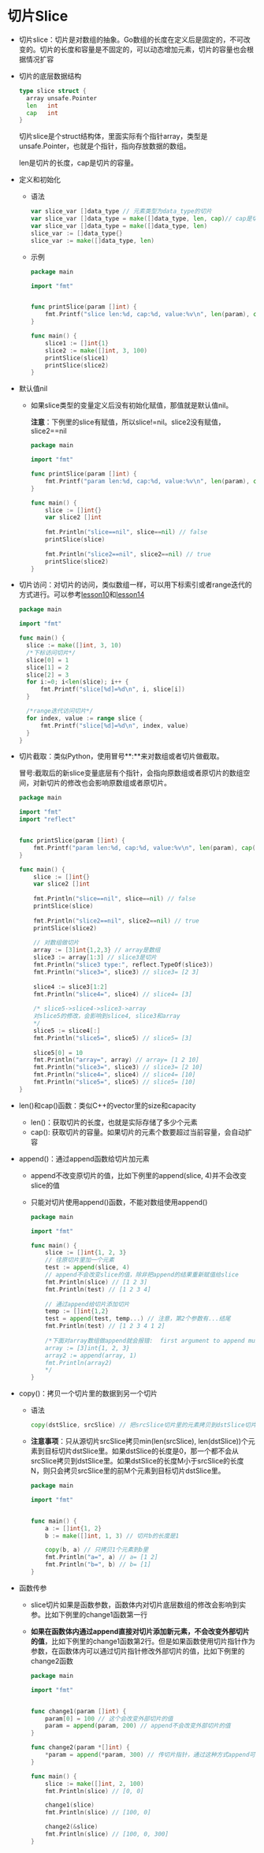 # 切片Slice

* 切片slice：切片是对数组的抽象。Go数组的长度在定义后是固定的，不可改变的。切片的长度和容量是不固定的，可以动态增加元素，切片的容量也会根据情况扩容

* 切片的底层数据结构

  ```go
  type slice struct {
  	array unsafe.Pointer
  	len   int
  	cap   int
  }
  ```

  切片slice是个struct结构体，里面实际有个指针array，类型是unsafe.Pointer，也就是个指针，指向存放数据的数组。

  len是切片的长度，cap是切片的容量。

* 定义和初始化

  * 语法

    ```go
    var slice_var []data_type // 元素类型为data_type的切片
    var slice_var []data_type = make([]data_type, len, cap)// cap是切片容量，是make的可选参数
    var slice_var []data_type = make([]data_type, len)
    slice_var := []data_type{}
    slice_var := make([]data_type, len)
    ```

  * 示例

    ```go
    package main
    
    import "fmt"
    
    
    func printSlice(param []int) {
        fmt.Printf("slice len:%d, cap:%d, value:%v\n", len(param), cap(param), param)
    }
    
    func main() {
        slice1 := []int{1}
        slice2 := make([]int, 3, 100)
        printSlice(slice1)
        printSlice(slice2)
    }
    ```

    

* 默认值nil

  * 如果slice类型的变量定义后没有初始化赋值，那值就是默认值nil。

    **注意**：下例里的slice有赋值，所以slice!=nil。slice2没有赋值，slice2==nil

    ```go
    package main
    
    import "fmt"
    
    func printSlice(param []int) {
        fmt.Printf("param len:%d, cap:%d, value:%v\n", len(param), cap(param), param)
    }
    
    func main() {
        slice := []int{}
        var slice2 []int
        
        fmt.Println("slice==nil", slice==nil) // false
        printSlice(slice)
        
        fmt.Println("slice2==nil", slice2==nil) // true
        printSlice(slice2)
    }
    ```

* 切片访问：对切片的访问，类似数组一样，可以用下标索引或者range迭代的方式进行。可以参考[lesson10](./workspace/lesson10)和[lesson14](./workspace/lesson14)

  ```go
  package main
  
  import "fmt"
  
  func main() {
  	slice := make([]int, 3, 10)
  	/*下标访问切片*/
  	slice[0] = 1
  	slice[1] = 2
  	slice[2] = 3
  	for i:=0; i<len(slice); i++ {
  		fmt.Printf("slice[%d]=%d\n", i, slice[i])		
  	}
  
  	/*range迭代访问切片*/
  	for index, value := range slice {
  		fmt.Printf("slice[%d]=%d\n", index, value)
  	}
  }
  ```
  
  
  
* 切片截取：类似Python，使用冒号**:**来对数组或者切片做截取。

  冒号:截取后的新slice变量底层有个指针，会指向原数组或者原切片的数组空间，对新切片的修改也会影响原数组或者原切片。

  ```go
  package main
  
  import "fmt"
  import "reflect"
  
  
  func printSlice(param []int) {
      fmt.Printf("param len:%d, cap:%d, value:%v\n", len(param), cap(param), param)
  }
  
  func main() {
      slice := []int{}
      var slice2 []int
      
      fmt.Println("slice==nil", slice==nil) // false
      printSlice(slice)
      
      fmt.Println("slice2==nil", slice2==nil) // true
      printSlice(slice2)
      
      // 对数组做切片
      array := [3]int{1,2,3} // array是数组
      slice3 := array[1:3] // slice3是切片
      fmt.Println("slice3 type:", reflect.TypeOf(slice3))
      fmt.Println("slice3=", slice3) // slice3= [2 3]
      
      slice4 := slice3[1:2]
      fmt.Println("slice4=", slice4) // slice4= [3]
      
      /* slice5->slice4->slice3->array
      对slice5的修改，会影响到slice4, slice3和array
      */
      slice5 := slice4[:]
      fmt.Println("slice5=", slice5) // slice5= [3]
      
      slice5[0] = 10
      fmt.Println("array=", array) // array= [1 2 10]
      fmt.Println("slice3=", slice3) // slice3= [2 10]
      fmt.Println("slice4=", slice4) // slice4= [10]
      fmt.Println("slice5=", slice5) // slice5= [10]
  }
  ```

  

* len()和cap()函数：类似C++的vector里的size和capacity

  * len()：获取切片的长度，也就是实际存储了多少个元素
  * cap(): 获取切片的容量。如果切片的元素个数要超过当前容量，会自动扩容

* append()：通过append函数给切片加元素

  * append不改变原切片的值，比如下例里的append(slice, 4)并不会改变slice的值

  * 只能对切片使用append()函数，不能对数组使用append()

    ```go
    package main
    
    import "fmt"
    
    func main() {
        slice := []int{1, 2, 3}
        // 往原切片里加一个元素
        test := append(slice, 4)
        // append不会改变slice的值，除非把append的结果重新赋值给slice
        fmt.Println(slice) // [1 2 3]
        fmt.Println(test) // [1 2 3 4]
        
        // 通过append给切片添加切片
        temp := []int{1,2}
        test = append(test, temp...) // 注意，第2个参数有...结尾
        fmt.Println(test) // [1 2 3 4 1 2]
        
        /*下面对array数组做append就会报错:  first argument to append must be slice; have [3]int
        array := [3]int{1, 2, 3}
        array2 := append(array, 1)
        fmt.Println(array2)
        */
    }
    ```

    

* copy()：拷贝一个切片里的数据到另一个切片

  * 语法

    ```go
    copy(dstSlice, srcSlice) // 把srcSlice切片里的元素拷贝到dstSlice切片里
    ```

  * **注意事项**：只从源切片srcSlice拷贝min(len(srcSlice), len(dstSlice))个元素到目标切片dstSlice里。如果dstSlice的长度是0，那一个都不会从srcSlice拷贝到dstSlice里。如果dstSlice的长度M小于srcSlice的长度N，则只会拷贝srcSlice里的前M个元素到目标切片dstSlice里。

    ```go
    package main
    
    import "fmt"
    
    
    func main() {
    	a := []int{1, 2}
    	b := make([]int, 1, 3) // 切片b的长度是1
    
    	copy(b, a) // 只拷贝1个元素到b里
    	fmt.Println("a=", a) // a= [1 2]
    	fmt.Println("b=", b) // b= [1]
    }
    ```

    

* 函数传参

  * slice切片如果是函数参数，函数体内对切片底层数组的修改会影响到实参。比如下例里的change1函数第一行

  * **如果在函数体内通过append直接对切片添加新元素，不会改变外部切片的值**，比如下例里的change1函数第2行。但是如果函数使用切片指针作为参数，在函数体内可以通过切片指针修改外部切片的值，比如下例里的change2函数

    ```go
    package main
    
    import "fmt"
    
    
    func change1(param []int) {
    	param[0] = 100 // 这个会改变外部切片的值
    	param = append(param, 200) // append不会改变外部切片的值
    }
    
    func change2(param *[]int) {
    	*param = append(*param, 300) // 传切片指针，通过这种方式append可以改变外部切片的值
    }
    
    func main() {
    	slice := make([]int, 2, 100)
    	fmt.Println(slice) // [0, 0]
    
    	change1(slice)
    	fmt.Println(slice) // [100, 0]
    
    	change2(&slice)
    	fmt.Println(slice) // [100, 0, 300]
    }
    ```

    

